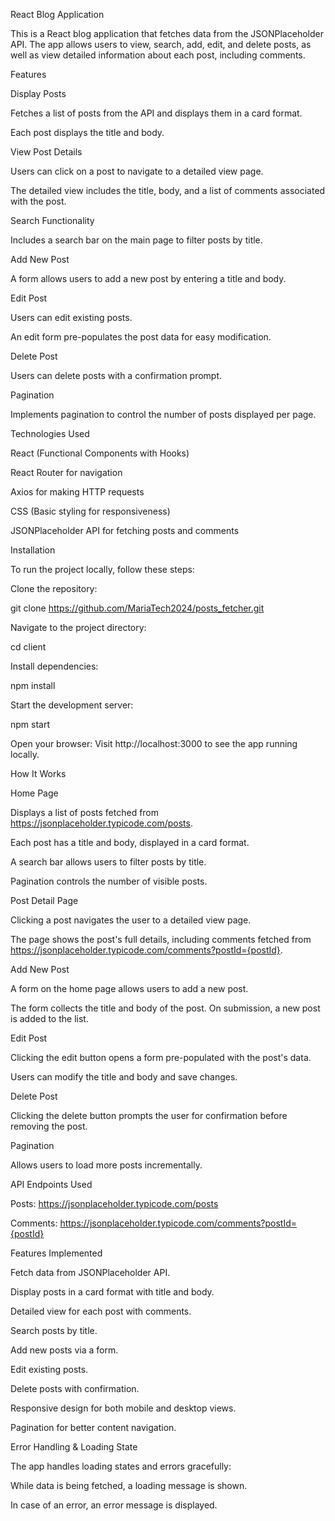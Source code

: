 React Blog Application

This is a React blog application that fetches data from the JSONPlaceholder API. The app allows users to view, search, add, edit, and delete posts, as well as view detailed information about each post, including comments.

Features

Display Posts

Fetches a list of posts from the API and displays them in a card format.

Each post displays the title and body.

View Post Details

Users can click on a post to navigate to a detailed view page.

The detailed view includes the title, body, and a list of comments associated with the post.

Search Functionality

Includes a search bar on the main page to filter posts by title.

Add New Post

A form allows users to add a new post by entering a title and body.

Edit Post

Users can edit existing posts.

An edit form pre-populates the post data for easy modification.

Delete Post

Users can delete posts with a confirmation prompt.

Pagination

Implements pagination to control the number of posts displayed per page.

Technologies Used

React (Functional Components with Hooks)

React Router for navigation

Axios for making HTTP requests

CSS (Basic styling for responsiveness)

JSONPlaceholder API for fetching posts and comments

Installation

To run the project locally, follow these steps:

Clone the repository:

git clone https://github.com/MariaTech2024/posts_fetcher.git

Navigate to the project directory:

cd client

Install dependencies:

npm install

Start the development server:

npm start

Open your browser:
Visit http://localhost:3000 to see the app running locally.

How It Works

Home Page

Displays a list of posts fetched from https://jsonplaceholder.typicode.com/posts.

Each post has a title and body, displayed in a card format.

A search bar allows users to filter posts by title.

Pagination controls the number of visible posts.

Post Detail Page

Clicking a post navigates the user to a detailed view page.

The page shows the post's full details, including comments fetched from https://jsonplaceholder.typicode.com/comments?postId={postId}.

Add New Post

A form on the home page allows users to add a new post.

The form collects the title and body of the post. On submission, a new post is added to the list.

Edit Post

Clicking the edit button opens a form pre-populated with the post's data.

Users can modify the title and body and save changes.

Delete Post

Clicking the delete button prompts the user for confirmation before removing the post.

Pagination

Allows users to load more posts incrementally.

API Endpoints Used

Posts: https://jsonplaceholder.typicode.com/posts

Comments: https://jsonplaceholder.typicode.com/comments?postId={postId}

Features Implemented

Fetch data from JSONPlaceholder API.

Display posts in a card format with title and body.

Detailed view for each post with comments.

Search posts by title.

Add new posts via a form.

Edit existing posts.

Delete posts with confirmation.

Responsive design for both mobile and desktop views.

Pagination for better content navigation.

Error Handling & Loading State

The app handles loading states and errors gracefully:

While data is being fetched, a loading message is shown.

In case of an error, an error message is displayed.
